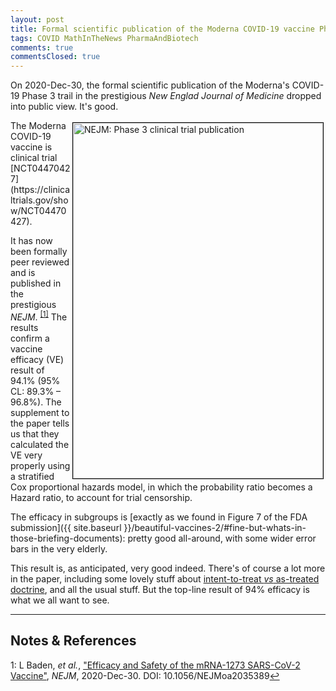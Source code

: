 ```yaml
---
layout: post
title: Formal scientific publication of the Moderna COVID-19 vaccine Phase 3 trial
tags: COVID MathInTheNews PharmaAndBiotech 
comments: true
commentsClosed: true
---
```


On 2020-Dec-30, the formal scientific publication of the Moderna's COVID-19 Phase 3 trail
in the prestigious _New Englad Journal of Medicine_ dropped into public view.  It's good.  

<img src="{{ site.baseurl }}/images/2021-01-03-moderna-vaccine-publication-nejm.jpg" width="400" height="569" alt="NEJM: Phase 3 clinical trial publication" title="NEJM: Phase 3 clinical trial publication" style="float: right; margin: 3px 3px 3px 3px; border: 1px solid #000000;"/>
The Moderna COVID-19 vaccine is clinical trial 
[NCT04470427](https://clinicaltrials.gov/show/NCT04470427).  

It has now been formally peer reviewed and is published in the prestigious _NEJM_. <sup
id="fn1a">[[1]](#fn1)</sup> The results confirm a vaccine efficacy (VE) result of 94.1%
(95% CL: 89.3% &ndash; 96.8%).  The supplement to the paper tells us that they calculated
the VE very properly using a stratified Cox proportional hazards model, in which the
probability ratio becomes a Hazard ratio, to account for trial censorship.  

The efficacy in subgroups is [exactly as we found in Figure 7 of the FDA submission]({{ site.baseurl }}/beautiful-vaccines-2/#fine-but-whats-in-those-briefing-documents): 
pretty good all-around, with some wider error bars in the very elderly.  

This result is, as anticipated, very good indeed.  There's of course a lot more in the
paper, including some lovely stuff about 
[intent-to-treat _vs_ as-treated doctrine](https://en.wikipedia.org/wiki/Intention-to-treat_analysis),
and all the usual stuff.  But the top-line result of 94% efficacy is what we all want to see.  

---

## Notes &amp; References  

<!--
<sup id="fn1a">[[1]](#fn1)</sup>
<a id="fn1">1</a>: [↩](#fn1a)  
-->

<a id="fn1">1</a>: L Baden, _et al._, ["Efficacy and Safety of the mRNA-1273 SARS-CoV-2 Vaccine"](https://www.nejm.org/doi/10.1056/NEJMoa2035389), _NEJM_, 2020-Dec-30.  DOI: 10.1056/NEJMoa2035389[↩](#fn1a)  

